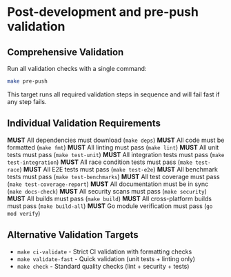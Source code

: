 # Post-development and pre-push validation

## Comprehensive Validation

Run all validation checks with a single command:

```bash
make pre-push
```

This target runs all required validation steps in sequence and will fail fast if any step fails.

## Individual Validation Requirements

**MUST** All dependencies must download (`make deps`)
**MUST** All code must be formatted (`make fmt`)
**MUST** All linting must pass (`make lint`)
**MUST** All unit tests must pass (`make test-unit`)
**MUST** All integration tests must pass (`make test-integration`)
**MUST** All race condition tests must pass (`make test-race`)
**MUST** All E2E tests must pass (`make test-e2e`)
**MUST** All benchmark tests must pass (`make test-benchmarks`)
**MUST** All test coverage must pass (`make test-coverage-report`)
**MUST** All documentation must be in sync (`make docs-check`)
**MUST** All security scans must pass (`make security`)
**MUST** All builds must pass (`make build`)
**MUST** All cross-platform builds must pass (`make build-all`)
**MUST** Go module verification must pass (`go mod verify`)

## Alternative Validation Targets

- `make ci-validate` - Strict CI validation with formatting checks
- `make validate-fast` - Quick validation (unit tests + linting only)
- `make check` - Standard quality checks (lint + security + tests)

